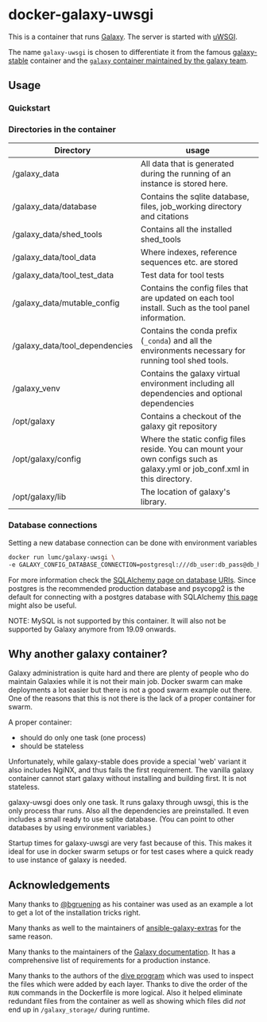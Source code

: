 # docker-galaxy-uwsgi

This is a container that runs [Galaxy](https://galaxyproject.org/).
The server is started with 
[uWSGI](https://uwsgi-docs.readthedocs.io/en/latest/). 

The name `galaxy-uwsgi` is chosen to differentiate it from the famous
[galaxy-stable](https://github.com/bgruening/galaxy-stable) container
and the [`galaxy` container maintained by the galaxy team](
https://hub.docker.com/r/galaxy/galaxy). 

## Usage

### Quickstart

### Directories in the container

Directory | usage
---|---
/galaxy_data | All data that is generated during the running of an instance is stored here.
/galaxy_data/database | Contains the sqlite database, files, job_working directory and citations
/galaxy_data/shed_tools | Contains all the installed shed_tools
/galaxy_data/tool_data | Where indexes, reference sequences etc. are stored
/galaxy_data/tool_test_data | Test data for tool tests
/galaxy_data/mutable_config | Contains the config files that are updated on each tool install. Such as the tool panel information.
/galaxy_data/tool_dependencies | Contains the conda prefix (`_conda`) and all the environments necessary for running tool shed tools.
/galaxy_venv | Contains the galaxy virtual environment including all dependencies and optional dependencies
/opt/galaxy | Contains a checkout of the galaxy git repository
/opt/galaxy/config | Where the static config files reside. You can mount your own configs such as galaxy.yml or job_conf.xml in this directory.
/opt/galaxy/lib | The location of galaxy's library.

### Database connections
Setting a new database connection can be done with environment variables
```bash
docker run lumc/galaxy-uwsgi \
-e GALAXY_CONFIG_DATABASE_CONNECTION=postgresql:///db_user:db_pass@db_host/db_name
```

For more information check the [SQLAlchemy page on database URIs](
https://docs.sqlalchemy.org/en/13/core/engines.html#database-urls). 
Since postgres is the recommended production database and psycopg2
is the default for connecting with a postgres database with SQLAlchemy
[this page](https://docs.sqlalchemy.org/en/13/dialects/postgresql.html?highlight=environment#module-sqlalchemy.dialects.postgresql.psycopg2)
might also be useful.

NOTE: MySQL is not supported by this container. It will also not be supported by
Galaxy anymore from 19.09 onwards.

## Why another galaxy container?

Galaxy administration is quite hard and there are plenty of people who
do maintain Galaxies while it is not their main job. Docker swarm can 
make deployments a lot easier but there is not a good swarm example out 
there. One of the reasons that this is not there is the lack of a proper
container for swarm.

A proper container:
- should do only one task (one process)
- should be stateless

Unfortunately, while galaxy-stable does provide a special 'web' variant
it also includes NgiNX, and thus fails the first requirement. The
vanilla galaxy container cannot start galaxy without installing and 
building first. It is not stateless.

galaxy-uwsgi does only one task. It runs galaxy through uwsgi, this 
is the only process thar runs. Also all the dependencies are 
preinstalled. It even includes a small ready to use sqlite database.
(You can point to other databases by using environment variables.)

Startup times for galaxy-uwsgi are very fast because of this. This 
makes it ideal for use in docker swarm setups or for test cases where
a quick ready to use instance of galaxy is needed.

## Acknowledgements

Many thanks to [@bgruening](https://github.com/bgruening) as his
container was used as an example a lot to get a lot of the installation 
tricks right.

Many thanks as well to the maintainers of [ansible-galaxy-extras](
https://github.com/galaxyproject/ansible-galaxy-extras) for the same 
reason.

Many thanks to the maintainers of the [Galaxy documentation](
https://docs.galaxyproject.org). It has a comprehensive list of 
requirements for a production instance.

Many thanks to the authors of the [dive program](
https://github.com/wagoodman/dive) which was used to inspect the files
which were added by each layer. Thanks to dive the order of the `RUN`
commands in the Dockerfile is more logical. Also it helped eliminate 
redundant files from the container as well as showing which files did
*not* end up in `/galaxy_storage/` during runtime.
